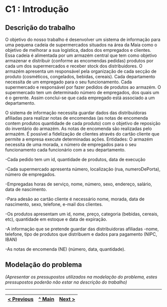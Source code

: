 # C1 : Introdução


## Descrição do trabalho
O objetivo do nosso trabalho é desenvolver um sistema de informação para uma pequena cadeia de supermercados situados na área da Maia como o objetivo de melhorar a sua logística, dados dos empregados e clientes. Essa cadeia é alimentada por um armazém central que tem como objetivo armazenar e distribuir (conforme as encomendas pedidas) produtos por cada um dos supermercados e receber stock dos distribuidores.
O armazém apresenta um responsável pela organização de cada secção de produto (cosméticos, congelados, bebidas, cereais). Cada departamento necessita de um empregado para o seu funcionamento. Cada supermercado e responsável por fazer pedidos de produtos ao armazém. O supermercado tem um determinado número de empregados, dos quais um é o gerente. 
Assim conclui-se que cada empregado está associado a um departamento.

O sistema de informação necessita guardar dados das distribuidoras afiliadas para realizar notas de encomendas (as notas de encomenda contem produtos quantidade de cada produto) com o objetivo de reposição do inventário do armazém. As notas de encomenda são realizadas pelo armazém.
É possível a fidelização de clientes através do cartão cliente que permite a empresa execute determinadas ações.
Entidades:
O armazém necessita de uma morada, x número de empregados para o seu funcionamento cada funcionário com a seu departamento. 

-Cada pedido tem um id, quantidade de produtos, data de execução

-Cada supermercado apresenta número, localização (rua, numeroDePorta), número de empregados.

-Empregadas horas de serviço, nome, número, sexo, endereço, salário, data de nascimento.

-Para adesão ao cartão cliente é necessário nome, morada, data de nascimento, sexo, telefone, e-mail dos clientes.

-Os produtos apresentam um id, nome, preço, categoria (bebidas, cereais, etc), quantidade em estoque e data de expiração.

-A informação que se pretende guardar das distribuidoras afiliadas -nome, telefone, tipo de produtos que distribuem e dados para pagamento (NIPC, IBAN)

-As notas de encomenda (NE) (número, data, quantidade). 



## Modelação do problema

_(Apresentar os pressupostos utilizados na modelação do problema, estes pressupostos poderão não estar na descrição do trabalho)_


---
[< Previous](rei00.md) | [^ Main](/../../) | [Next >](rei02.md)
:--- | :---: | ---: 
